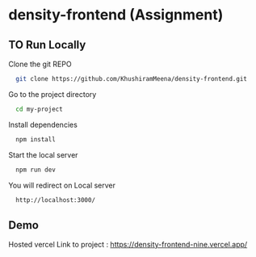 # density-frontend (Assignment)


## TO Run Locally

Clone the git REPO 

```bash
  git clone https://github.com/KhushiramMeena/density-frontend.git
```

Go to the project directory

```bash
  cd my-project
```

Install dependencies

```bash
  npm install
```

Start the local server

```bash
  npm run dev
```
You will redirect on Local server
```bash
  http://localhost:3000/
```

## Demo

Hosted vercel Link to project : https://density-frontend-nine.vercel.app/



